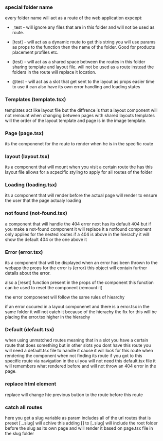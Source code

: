 
### special folder name

every folder name will act as a route of the web application expcept:

* _test - will ignore any files that are in this folder and will not be used as route.


* [test] - will act as a dynamic route to get this string you will use params as props to the function then the name of
the folder. Good for products placement profiles etc.

* (test) - will act as a shared space between the routes in this folder sharing template and layout file.
will not be used as a route instead the folders in the route will replace it location.

* @test - will act as a slot that get sent to the layout as props easier time to use it can also have its own error handling and loading states

### Templates (template.tsx)

templates act like layout file but the diffrence is that a layout component will not remount when changing between pages with shared layouts templates will the order of the layout template and page is in the image template.

### Page (page.tsx)

its the componenet for the route to render when he is in the specific route

### layout (layout.tsx)

its a component that will mount when you visit a certain route the has this layout file allows for a scpecific styling to apply for all routes of the folder

### Loading (loading.tsx)


its a component that will render before the actual page will render to ensure the user that the page actualy loading


### not found (not-found.tsx)

a component that will handle the 404 error next has its default 404 but if  you make a not-found component it will replace it a notfound component only applies for the nested routes if a 404 is above in the hierachy it will show the default 404 or the one above it

### Error (error.tsx)

 its a component that will be displayed when an error has been thrown to the webapp the props for the error is {error}
this object will contain further details about the error.

 also a [reset] function present in the props of the component this function can be used to reset the component (remount it)

 the error componenet will follow the same rules of hiearchy

 if an error occured in a layout componenet and there is a error.tsx in the same folder it will not catch it because of the hierachy the fix for this will be placing the error.tsx higher in the hierachy

### Default (default.tsx)

when using unmatched routes meaning that in a slot you have a certain route that does something but in other slots you dont have this route you will need a default.tsx file to handle it cause it will look for this route when rendering the component when not finding its route if you got to this specific route via navigation in the ui you will not need this default.tsx file it will remembers what rendered before and will not throw an 404 error in the page.

### replace html element

replace will change hte previous button to the route before this route



### catch all routes

here you get a slug variable as param includes all of the url routes that is preset [...slug] will achive this
adding [] to [..slug] will include the root folder before the slug as its own page and will render it based on 
page.tsx file in the slug folder